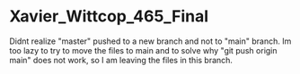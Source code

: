 # Xavier_Wittcop_465_Final
Didnt realize "master" pushed to a new branch and not to "main" branch. Im too lazy to try to move the files to main and to solve why "git push origin main" does not work, so I am leaving the files in this branch.
